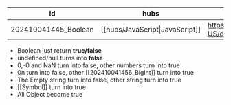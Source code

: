 
| id                   | hubs                            | source                                                                                   |
| -------------------- | ------------------------------- | ---------------------------------------------------------------------------------------- |
| 202410041445_Boolean | [[hubs/JavaScript\|JavaScript]] | https://developer.mozilla.org/en-US/docs/Web/JavaScript/Reference/Global_Objects/Boolean |
- Boolean just return **true/false**
- undefined/null turns into **false**
- 0,-0 and NaN turn into false, other numbers turn into true
- 0n turn into false, other [[202410041456_BigInt]] turn into true
- The Empty string turn into false, other string turn into true
- [[Symbol]] turn into true
- All Object become true